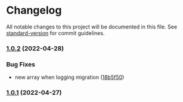 # Changelog

All notable changes to this project will be documented in this file. See [standard-version](https://github.com/conventional-changelog/standard-version) for commit guidelines.

### [1.0.2](https://github.com/hyper63/umzug-hyper-storage/compare/v1.0.1...v1.0.2) (2022-04-28)


### Bug Fixes

* new array when logging migration ([18b5f50](https://github.com/hyper63/umzug-hyper-storage/commit/18b5f5001d33552022fd8119035b77c28e2edf8c))

### [1.0.1](https://github.com/hyper63/umzug-hyper-storage/compare/v1.0.0...v1.0.1) (2022-04-27)
